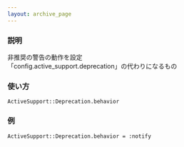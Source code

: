 ```yaml
---
layout: archive_page
---
```

### 説明
非推奨の警告の動作を設定  
「config.active_support.deprecation」の代わりになるもの

### 使い方
    ActiveSupport::Deprecation.behavior

### 例
    ActiveSupport::Deprecation.behavior = :notify